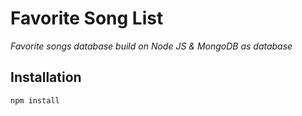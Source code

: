 # Favorite Song List
*Favorite songs database build on Node JS & MongoDB as database*

## Installation
`npm install`
